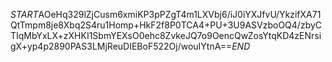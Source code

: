 $START$AOeHq329lZjCusm6xmiKP3pPZgT4m1LXVbj6/iJ0iYXJfvU/YkzifXA71QtTmpm8je8Xbq2S4ru1Homp+HkF2f8P0TCA4+PU+3U9ASVzboOQ4/zbyCTIqMbYxLX+zXHKI1SbmYEXsO0ehc8ZvkeJQ7o9OencQwZosYtqKD4zENrsigX+yp4p2890PAS3LMjReuDIEBoF522Oj/wouIYtnA==$END$